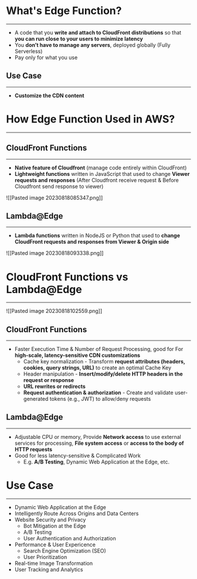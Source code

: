 # What's Edge Function?
---

* A code that you **write and attach to CloudFront distributions** so that **you can run close to your users to minimize latency**
* You **don’t have to manage any servers**, deployed globally (Fully Serverless)
* Pay only for what you use

## Use Case
---

* **Customize the CDN content**

# How Edge Function Used in AWS?
---

## CloudFront Functions
---

* **Native feature of Cloudfront** (manage code entirely within CloudFront)
* **Lightweight functions** written in JavaScript that used to change **Viewer requests and responses** (After Cloudfront receive request & Before Cloudfront send response to viewer)

![[Pasted image 20230818085347.png]]

## Lambda@Edge
----

* **Lambda functions** written in NodeJS or Python that used to **change CloudFront requests and responses from Viewer & Origin side**

![[Pasted image 20230818093338.png]]

# CloudFront Functions vs Lambda@Edge
---

![[Pasted image 20230818102559.png]]

## CloudFront Functions
---

* Faster Execution Time & Number of Request Processing, good for For **high-scale, latency-sensitive CDN customizations**
	* Cache key normalization - Transform **request attributes (headers, cookies, query strings, URL)** to create an optimal Cache Key
	* Header manipulation - **Insert/modify/delete HTTP headers in the request or response**
	* **URL rewrites or redirects**
	* **Request authentication & authorization** - Create and validate user-generated tokens (e.g., JWT) to allow/deny requests

## Lambda@Edge
---

* Adjustable CPU or memory, Provide **Network access** to use external services for processing, **File system access** or **access to the body of HTTP requests**
* Good for less latency-sensitive & Complicated Work 
	* E.g. **A/B Testing**, Dynamic Web Application at the Edge, etc.

# Use Case
---

* Dynamic Web Application at the Edge 
* Intelligently Route Across Origins and Data Centers 
* Website Security and Privacy 
	* Bot Mitigation at the Edge
	* A/B Testing
	* User Authentication and Authorization
* Performance & User Expericence
	* Search Engine Optimization (SEO) 
	* User Prioritization
* Real-time Image Transformation 
* User Tracking and Analytics